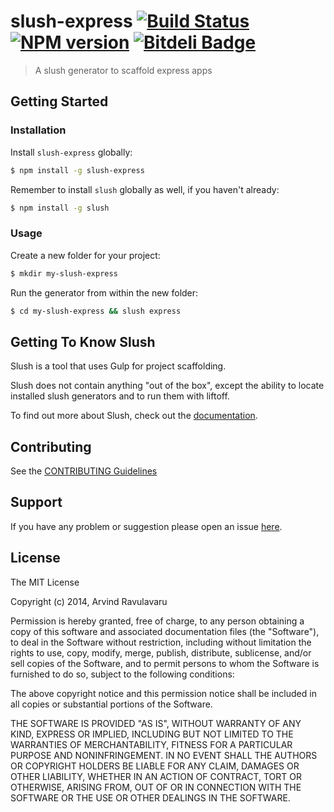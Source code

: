 # slush-express [![Build Status](https://secure.travis-ci.org/arvindr21/slush-express.png?branch=master)](https://travis-ci.org/arvindr21/slush-express) [![NPM version](https://badge-me.herokuapp.com/api/npm/slush-express.png)](http://badges.enytc.com/for/npm/slush-express) [![Bitdeli Badge](https://d2weczhvl823v0.cloudfront.net/arvindr21/slush-express/trend.png)](https://bitdeli.com/free "Bitdeli Badge")

> A slush generator to scaffold express apps


## Getting Started

### Installation

Install `slush-express` globally:

```bash
$ npm install -g slush-express
```

Remember to install `slush` globally as well, if you haven't already:

```bash
$ npm install -g slush
```

### Usage

Create a new folder for your project:

```bash
$ mkdir my-slush-express
```

Run the generator from within the new folder:

```bash
$ cd my-slush-express && slush express
```

## Getting To Know Slush

Slush is a tool that uses Gulp for project scaffolding.

Slush does not contain anything "out of the box", except the ability to locate installed slush generators and to run them with liftoff.

To find out more about Slush, check out the [documentation](https://github.com/klei/slush).

## Contributing

See the [CONTRIBUTING Guidelines](https://github.com/arvindr21/slush-express/blob/master/CONTRIBUTING.md)

## Support
If you have any problem or suggestion please open an issue [here](https://github.com/arvindr21/slush-express/issues).

## License 

The MIT License

Copyright (c) 2014, Arvind Ravulavaru

Permission is hereby granted, free of charge, to any person
obtaining a copy of this software and associated documentation
files (the "Software"), to deal in the Software without
restriction, including without limitation the rights to use,
copy, modify, merge, publish, distribute, sublicense, and/or sell
copies of the Software, and to permit persons to whom the
Software is furnished to do so, subject to the following
conditions:

The above copyright notice and this permission notice shall be
included in all copies or substantial portions of the Software.

THE SOFTWARE IS PROVIDED "AS IS", WITHOUT WARRANTY OF ANY KIND,
EXPRESS OR IMPLIED, INCLUDING BUT NOT LIMITED TO THE WARRANTIES
OF MERCHANTABILITY, FITNESS FOR A PARTICULAR PURPOSE AND
NONINFRINGEMENT. IN NO EVENT SHALL THE AUTHORS OR COPYRIGHT
HOLDERS BE LIABLE FOR ANY CLAIM, DAMAGES OR OTHER LIABILITY,
WHETHER IN AN ACTION OF CONTRACT, TORT OR OTHERWISE, ARISING
FROM, OUT OF OR IN CONNECTION WITH THE SOFTWARE OR THE USE OR
OTHER DEALINGS IN THE SOFTWARE.

